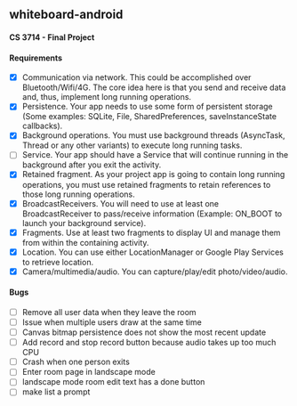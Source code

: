 ## whiteboard-android

#### CS 3714 - Final Project

#### Requirements

- [x] Communication via network. This could be accomplished over Bluetooth/Wifi/4G. The core idea here is that you send and receive data and, thus, implement long running operations.
- [x] Persistence. Your app needs to use some form of persistent storage (Some examples: SQLite, File, SharedPreferences, saveInstanceState callbacks).
- [x] Background operations. You must use background threads (AsyncTask, Thread or any other variants) to execute long running tasks.
- [ ] Service. Your app should have a Service that will continue running in the background after you exit the activity.
- [x] Retained fragment. As your project app is going to contain long running operations, you must use retained fragments to retain references to those long running operations.
- [x] BroadcastReceivers. You will need to use at least one BroadcastReceiver to pass/receive information (Example: ON_BOOT to launch your background service).
- [x] Fragments. Use at least two fragments to display UI and manage them from within the containing activity.
- [x] Location. You can use either LocationManager or Google Play Services to retrieve location.
- [x] Camera/multimedia/audio. You can capture/play/edit photo/video/audio.

#### Bugs

- [ ] Remove all user data when they leave the room
- [ ] Issue when multiple users draw at the same time
- [ ] Canvas bitmap persistence does not show the most recent update
- [ ] Add record and stop record button because audio takes up too much CPU
- [ ] Crash when one person exits
- [ ] Enter room page in landscape mode
- [ ] landscape mode room edit text has a done button
- [ ] make list a prompt

